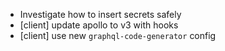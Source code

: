 - Investigate how to insert secrets safely
- [client] update apollo to v3 with hooks
- [client] use new `graphql-code-generator` config